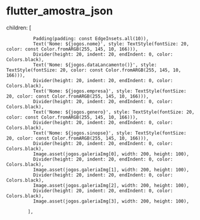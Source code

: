 # flutter_amostra_json

children: [

              Padding(padding: const EdgeInsets.all(10)),
              Text('Nome: ${jogos.nome}', style: TextStyle(fontSize: 20, color: const Color.fromARGB(255, 145, 10, 166))),
              Divider(height: 20, indent: 20, endIndent: 0, color: Colors.black),
              Text('Nome: ${jogos.dataLancamento()}', style: TextStyle(fontSize: 20, color: const Color.fromARGB(255, 145, 10, 166))),
              Divider(height: 20, indent: 20, endIndent: 0, color: Colors.black),
              Text('Nome: ${jogos.empresa}', style: TextStyle(fontSize: 20, color: const Color.fromARGB(255, 145, 10, 166))),
              Divider(height: 20, indent: 20, endIndent: 0, color: Colors.black),
              Text('Nome: ${jogos.genero}', style: TextStyle(fontSize: 20, color: const Color.fromARGB(255, 145, 10, 166))),
              Divider(height: 20, indent: 20, endIndent: 0, color: Colors.black),
              Text('Nome: ${jogos.sinopse}', style: TextStyle(fontSize: 20, color: const Color.fromARGB(255, 145, 10, 166))),
              Divider(height: 20, indent: 20, endIndent: 0, color: Colors.black),
              Image.asset(jogos.galeriaImg[0], width: 200, height: 100),
              Divider(height: 20, indent: 20, endIndent: 0, color: Colors.black),
              Image.asset(jogos.galeriaImg[1], width: 200, height: 100),
              Divider(height: 20, indent: 20, endIndent: 0, color: Colors.black),
              Image.asset(jogos.galeriaImg[2], width: 200, height: 100),
              Divider(height: 20, indent: 20, endIndent: 0, color: Colors.black),
              Image.asset(jogos.galeriaImg[3], width: 200, height: 100),
              
            ],


